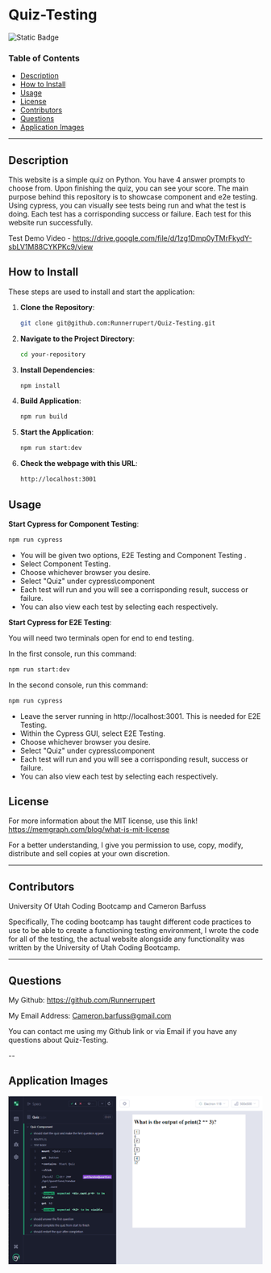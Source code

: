 # Quiz-Testing

![Static Badge](https://img.shields.io/badge/MIT%20License-blue)

### Table of Contents
- [Description](#description)
- [How to Install](#how-to-install)
- [Usage](#usage)
- [License](#license)
- [Contributors](#contributors)
- [Questions](#questions)
- [Application Images](#application-images)


---

## Description

This website is a simple quiz on Python. You have 4 answer prompts to choose from. Upon finishing the quiz, you can see your score. The main purpose behind this repository is to showcase component and e2e testing. Using cypress, you can visually see tests being run and what the test is doing. Each test has a corrisponding success or failure. Each test for this website run successfully. 

Test Demo Video - https://drive.google.com/file/d/1zg1Dmp0yTMrFkydY-sbLV1M88CYKPKc9/view 

## How to Install

These steps are used to install and start the application:

1. **Clone the Repository**:

   ```bash
   git clone git@github.com:Runnerrupert/Quiz-Testing.git
   ```

2. **Navigate to the Project Directory**:

   ```bash
   cd your-repository
   ```

3. **Install Dependencies**:

   ```bash
   npm install
   ```
4. **Build Application**:

   ```bash
   npm run build
   ```
   
5. **Start the Application**:
   ```bash
   npm run start:dev
   ```
6. **Check the webpage with this URL**:

   ```bash
   http://localhost:3001
   ```

## Usage

**Start Cypress for Component Testing**:

   ```bash
   npm run cypress
   ```

   - You will be given two options, E2E Testing and Component Testing .
   - Select Component Testing.
   - Choose whichever browser you desire.
   - Select "Quiz" under cypress\component
   - Each test will run and you will see a corrisponding result, success or failure.
   - You can also view each test by selecting each respectively.

**Start Cypress for E2E Testing**:

   You will need two terminals open for end to end testing.  
      
   In the first console, run this command: 
   ```bash
   npm run start:dev
   ```  
   In the second console, run this command:  
   ```bash
   npm run cypress
   ```
   - Leave the server running in http://localhost:3001. This is needed for E2E Testing.
   - Within the Cypress GUI, select E2E Testing.
   - Choose whichever browser you desire.
   - Select "Quiz" under cypress\component
   - Each test will run and you will see a corrisponding result, success or failure.
   - You can also view each test by selecting each respectively.


## License

For more information about the MIT license, use this link!
 https://memgraph.com/blog/what-is-mit-license

For a better understanding, I give you permission to use, copy, modify, distribute and sell copies at your own discretion.

---

## Contributors

University Of Utah Coding Bootcamp and Cameron Barfuss

Specifically, The coding bootcamp has taught different code practices to use to be able to create a functioning testing environment, I wrote the code for all of the testing, the actual website alongside any functionality was written by the University of Utah Coding Bootcamp.

---

## Questions

My Github: https://github.com/Runnerrupert

My Email Address: Cameron.barfuss@gmail.com

You can contact me using my Github link or via Email if you have any questions about Quiz-Testing.

--

## Application Images

![Cypress Image](./assets/images/Cypress%20Component%20Testing.PNG)